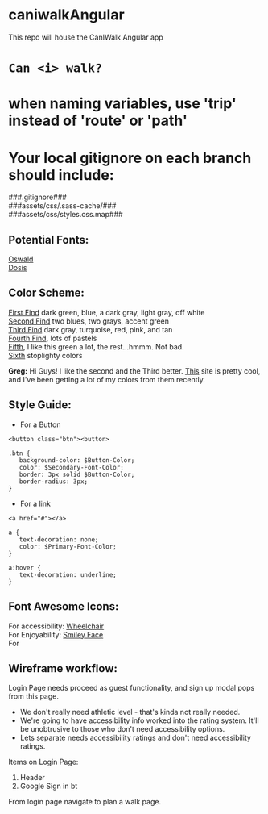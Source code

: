 # caniwalkAngular
This repo will house the CanIWalk Angular app

# `Can <i> walk?`

# when naming variables, use 'trip' instead of 'route' or 'path' #

# Your local gitignore on each branch should include: #

###.gitignore###   
###assets/css/.sass-cache/###   
###assets/css/styles.css.map###   

## Potential Fonts:

[Oswald](https://www.google.com/fonts/specimen/Oswald)  
[Dosis](https://www.google.com/fonts/specimen/Dosis)  

## Color Scheme:

[First Find](https://coolors.co/app/353535-3c6e71-ffffff-d9d9d9-284b63) dark green, blue, a dark gray, light gray, off white  
[Second Find](https://coolors.co/app/43adf5-0072bc-2c2429-8fe276-616661) two blues, two grays, accent green  
[Third Find](https://coolors.co/app/17bebb-2e282a-cd5334-edb88b-fad8d6) dark gray, turquoise, red, pink, and tan  
[Fourth Find](https://coolors.co/app/fe938c-e6b89c-ead2ac-9cafb7-4281a4), lots of pastels  
[Fifth](https://coolors.co/app/252f15-1f4a0c-db3a3e-4ea2be-57dddd), I like this green a lot, the rest...hmmm. Not bad.  
[Sixth](https://coolors.co/app/e4572e-17bebb-ffc914-2e282a-76b041) stoplighty colors  

**Greg:** Hi Guys! I like the second and the Third better. [This](https://coolors.co/) site is pretty cool, and I've been getting a lot of my colors from them recently.

## Style Guide:

- For a Button

```
<button class="btn"><button>
```

```
.btn {
   background-color: $Button-Color;
   color: $Secondary-Font-Color;
   border: 3px solid $Button-Color;
   border-radius: 3px;
}
```

- For a link

```
<a href="#"></a>
```

```
a {
   text-decoration: none;
   color: $Primary-Font-Color;
}

a:hover {
   text-decoration: underline;
}
```
## Font Awesome Icons:

For accessibility: [Wheelchair](http://fortawesome.github.io/Font-Awesome/icon/wheelchair/)  
For Enjoyability: [Smiley Face](http://fortawesome.github.io/Font-Awesome/icon/smile-o/)  
For


## Wireframe workflow:

Login Page needs proceed as guest functionality, and sign up modal pops from this page.
* We don't really need athletic level - that's kinda not really needed.
* We're going to have accessibility info worked into the rating system. It'll be unobtrusive to those who don't need accessibility options.
* Lets separate needs accessibility ratings and don't need accessibility ratings.

Items on Login Page:

1. Header
2. Google Sign in bt

From login page navigate to plan a walk page.
